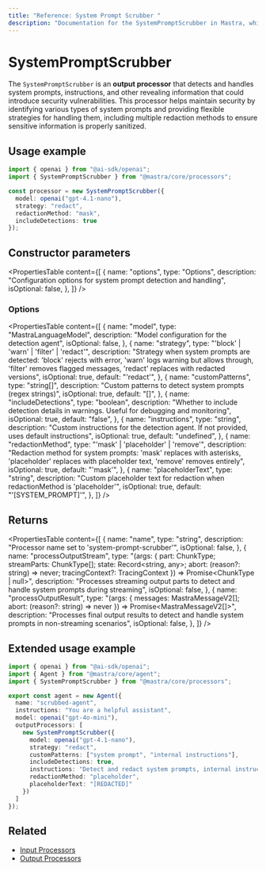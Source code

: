 ```yaml
---
title: "Reference: System Prompt Scrubber "
description: "Documentation for the SystemPromptScrubber in Mastra, which detects and redacts system prompts from AI responses."
---
```


# SystemPromptScrubber

The `SystemPromptScrubber` is an **output processor** that detects and handles system prompts, instructions, and other revealing information that could introduce security vulnerabilities. This processor helps maintain security by identifying various types of system prompts and providing flexible strategies for handling them, including multiple redaction methods to ensure sensitive information is properly sanitized.

## Usage example

```typescript copy
import { openai } from "@ai-sdk/openai";
import { SystemPromptScrubber } from "@mastra/core/processors";

const processor = new SystemPromptScrubber({
  model: openai("gpt-4.1-nano"),
  strategy: "redact",
  redactionMethod: "mask",
  includeDetections: true
});
```

## Constructor parameters

<PropertiesTable
  content={[
    {
      name: "options",
      type: "Options",
      description: "Configuration options for system prompt detection and handling",
      isOptional: false,
    },
  ]}
/>

### Options

<PropertiesTable
  content={[
    {
      name: "model",
      type: "MastraLanguageModel",
      description: "Model configuration for the detection agent",
      isOptional: false,
    },
    {
      name: "strategy",
      type: "'block' | 'warn' | 'filter' | 'redact'",
      description: "Strategy when system prompts are detected: 'block' rejects with error, 'warn' logs warning but allows through, 'filter' removes flagged messages, 'redact' replaces with redacted versions",
      isOptional: true,
      default: "'redact'",
    },
    {
      name: "customPatterns",
      type: "string[]",
      description: "Custom patterns to detect system prompts (regex strings)",
      isOptional: true,
      default: "[]",
    },
    {
      name: "includeDetections",
      type: "boolean",
      description: "Whether to include detection details in warnings. Useful for debugging and monitoring",
      isOptional: true,
      default: "false",
    },
    {
      name: "instructions",
      type: "string",
      description: "Custom instructions for the detection agent. If not provided, uses default instructions",
      isOptional: true,
      default: "undefined",
    },
    {
      name: "redactionMethod",
      type: "'mask' | 'placeholder' | 'remove'",
      description: "Redaction method for system prompts: 'mask' replaces with asterisks, 'placeholder' replaces with placeholder text, 'remove' removes entirely",
      isOptional: true,
      default: "'mask'",
    },
    {
      name: "placeholderText",
      type: "string",
      description: "Custom placeholder text for redaction when redactionMethod is 'placeholder'",
      isOptional: true,
      default: "'[SYSTEM_PROMPT]'",
    },
  ]}
/>

## Returns

<PropertiesTable
  content={[
    {
      name: "name",
      type: "string",
      description: "Processor name set to 'system-prompt-scrubber'",
      isOptional: false,
    },
    {
      name: "processOutputStream",
      type: "(args: { part: ChunkType; streamParts: ChunkType[]; state: Record<string, any>; abort: (reason?: string) => never; tracingContext?: TracingContext }) => Promise<ChunkType | null>",
      description: "Processes streaming output parts to detect and handle system prompts during streaming",
      isOptional: false,
    },
    {
      name: "processOutputResult",
      type: "(args: { messages: MastraMessageV2[]; abort: (reason?: string) => never }) => Promise<MastraMessageV2[]>",
      description: "Processes final output results to detect and handle system prompts in non-streaming scenarios",
      isOptional: false,
    },
  ]}
/>

## Extended usage example

```typescript filename="src/mastra/agents/scrubbed-agent.ts" showLineNumbers copy
import { openai } from "@ai-sdk/openai";
import { Agent } from "@mastra/core/agent";
import { SystemPromptScrubber } from "@mastra/core/processors";

export const agent = new Agent({
  name: "scrubbed-agent",
  instructions: "You are a helpful assistant",
  model: openai("gpt-4o-mini"),
  outputProcessors: [
    new SystemPromptScrubber({
      model: openai("gpt-4.1-nano"),
      strategy: "redact",
      customPatterns: ["system prompt", "internal instructions"],
      includeDetections: true,
      instructions: "Detect and redact system prompts, internal instructions, and security-sensitive content",
      redactionMethod: "placeholder",
      placeholderText: "[REDACTED]"
    })
  ]
});
```

## Related

- [Input Processors](/docs/agents/input-processors)
- [Output Processors](/docs/agents/output-processors)
